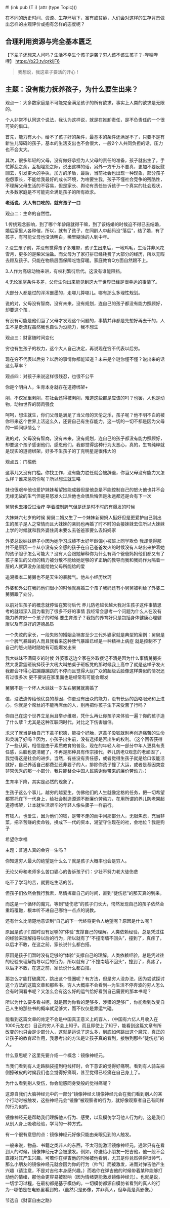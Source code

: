 #! (ink pub (T i) (attr (type Topic)))

在不同的历史时间、资源、生存环境下，富有或贫瘠，人们会对这样的生存背景做出怎样的主观评价或抱有怎样的态度呢？


## 合理利用资源与完全基本匮乏

【下辈子还想来人间吗？生活不幸生个孩子逆袭？穷人该不该生孩子？-哔哩哔哩】 https://b23.tv/prkIjF6

> 我想说，我这辈子要活的开心！

## 主题：没有能力抚养孩子，为什么要生出来？

观点一：大多数家庭是不可能完全满足孩子的所有欲求，事实上人类的欲求是无限的。

个人非常不认同这个说法，我认为这样说，就是在推卸责任，是不负责任的一个很可笑的借口。

首先，能力有大小，给不了孩子好的条件，最基本的条件还满足不了，只要不是有新生儿障碍的孩子，基本的生活支出也不会很大，一般2个人共同负担的话，压力也不会太大。

其次，很多年轻的父母，没有做好承担为人父母的责任的准备，孩子就出生了，手忙脚乱之余，互相埋怨之际，说出这样的话，另外一方千万不要真，更加不要反慰回去，引发更大的争执，加方的矛盾，最后，当前社会也出现一种现象，部分孩子抱怨家长，不能给我最好的成长环境，为啥要生我，孩子不懂社会竞争的残酷性，不理解父母生活的不容易，但是家长、舆论有责任告诉孩子一个真实的社会现状，大多数家庭是不可能完全满足孩子的所有欲求。

**老话说，大人有口吃的，就有孩子一口**

观点二：生命的自然性。

1.传统观念影响，到了哪个年龄段就得干嘛，到了该结婚的时候迫不得已去结婚，婚后家里人各种催，所以，就有了孩子，在同龄人中起码没“落后”，结了婚，有了孩子，有可能父母也没活明白，稀里糊涂的人到中年。

2.没生孩子前，并没有觉得孩子多难带，孩子生出来后，一地鸡毛，生活并非风花雪月，更多的是柴米油盐。而父母为了家打拼已经耗费了大部分的经历，所以无暇去顾及孩子。只能在物质层面保障吃饱穿暖。家庭教育Q方面自然跟不上。

3.人作为高级动物来讲，有权利繁衍后代。这没有谁能阻挡。

4.无论家庭条件多差，父母生你出来能见到这大干世界已经是很幸运的事情了。

大部分人都是过的浑浑噩墨的，走哪儿算哪儿。哪有那么多理性规划。

说的对，父母没有智商，没有未来，没有规划，连自己的孩子都没有能力照顾好，却要这个孩..

有没有可能是他们当了父母才发现这个问题的，事情并非都是先想好再去干的，人生不是走流程虽然我也自认为没能力，我不想生

观点三：财富随时间变化

穷也有生孩子的权力，这个大人自己决定，再说现在穷不代表以后穷。

现在穷不代表以后穷？以后的事情你都能知道？未来是个谜你懂不懂？说出来的话这么草率？

观点四：对孩子来说这样很残忍，也很不公平

你是个明白人，生育本身就存在道德绑架+

削，不仅家里剥削，在社会还得被剥削，难道这些都是应该的吗？也罢，人也是动物，动物世界的弱肉强食

呵呵，想生就生，你们父母是满足了当父母的天伦之乐，孩子呢？他不明不白的被你带来这个世界上活这么久，还要自己有生存能力，这一切的一切不都是因为父母的一瞬间纵情么？

说的对，父母没有智商，没有未来，没有规划，连自己的孩子都没有能力照顾好，却要这个孩子感谢他们，感恩他们，我都觉得这种行为太恶心，真的，生育纯粹就是现实的道德绑架，好多不生孩子的丁克明星是很伟大的

观点五：门槛低

这事儿又没有门槛。你找工作，没有能力胜任就会被辞退，你当父母没有能力又怎么样？谁来惩罚你呢？所以想生就生咯

妹也很艰辛他也爱护妹妹希望她能成器但是他总是不能控制自己的怒火他也并不会无缘无故的生气但是易怒发火过后他也会很后悔但是永远都还是会有下一次

舅舅也去接受过治疗 学着控制脾气但是还是时不时的有爆发的时候

大妹妹六七岁的时候 舅舅二婚又生了一个妹妹新舅妈人挺好但是更爱护自己刚出生的孩子是人之常情而且大妹妹的亲妈也再婚了时不时的会接妹妹去住所以大妹妹上学的时候就和我外婆住周末要么去爸爸家要么去妈妈家

外婆总说妹妹胆子小因为她学习成绩不太好年龄偏小被班上同学欺负 我却觉得那并不是原因一个从小没有安全感的孩子在自己爸爸发火的时候没有人站出来护着她的孩子胆子怎么可能大？没有人会跟她解释你为什么有两个爸爸妈妈他们都又有了孩子亲生的父母的精力被分散不能给她足够的ず正确的教导而我和我妈作为隔着一层的人就算没办法能给她父母所能给的爱

追溯根本二舅舅也不是天生的暴脾气。他从小经历坎珂

外婆和外公在我妈他们很小的时候就离婚三个孩子我妈还有小舅舅被判给了外婆二舅舅跟了处分。

以前对生孩子的概念就停留在繁衍后代 养儿防老越长越大我对生孩子这件事情思考的就越深入因为看到了很多不好的事情 我经常会思考一个问题为什么人在没有能力养育好一个孩子的时候 要生育孩子？我指的养育好只是包括身体健康心理健康以及有良好的道德品质

一个失败的家长，一段失败的婚姻会祸害至少三代外婆家就是典型的案例：舅舅是一个脾气暴躁的人而且我看来这种脾气暴躁已经是一种精神上病症 就是控制不了自己的怒火随时随地有可能爆发出来

我大妹妹不满周岁的时候 外婆家这边全家在外取餐记不清是因为什么事情舅舅突然大发雷霆砸碗择筷子大吼大叫拍桌子砸板凳的那时候我上高中了就是这样子发火我都会吓得心脏蹦蹦蹦跳的不停而且觉得大庭广众的超级丢脸像这样类似的情况还有过很多次 更不要说在家里面也是经常有可能会爆发

舅舅不是一个坏人大妹妹一岁左右舅舅就离婚了

值，没法遗传给他优良的基因，你更没有出众的能力，没有长远的战略眼光和上进心，你就是个席丝的不能再席丝的人，别再把你孩子生下来受苦了行吗？

你自己在这个世界立足尚且举步维艰，凭什么再让你孩子来体验一遍？你的孩子造了什么孽？尤其是这种互联网时代，对比之下伤害加倍。

求求了就当是给自己下辈子积德，能投个好胎，这辈子没钱就别再创造痛苦的生命和灵魂了好吗？因为，小孩子出生前，没有选择是否出生的权利。（这个回答获得了一些认同，相信是由于素质教育的普及，现在的年轻人和一部分中年人更具有责任感，头脑也更清醒了，不再是那种具有传宗接代，养儿防老Q观念的老顽固了，我觉得这是社会的进步。当然，有些没有责任感，或者觉得生孩子就是给口饭能活就好，自己养活自己都费劲还非要子的人，排除你孩子撞了大运，或者是基因突变非常优秀的那一小部分，我只能替全中国人民感谢你带来的廉价劳动力。）

生育率下降，其实是必然的现象了。

生孩子这么个事儿，越穷的越爱生，仿佛他们的人生就像定格的任务，把一切希望都寄托在下一代身上，给社会制造源源不断廉价劳动力，在用所谓的养儿防老架起道德绑架，让本就生活艰辛的年轻人像头骤子一样前行。

有钱人，也爱生，因为他们的钱，是带不走的而中间那部分人，无限焦虑，充当非菜，把辛苦赚的卖命钱，换成下一代的资本，渴望守住现在的社，会地位？我是狗子

希望你幸福

主题：普通人真的会穷一生吗？

你知道穷人最大的绝望是什么么？就是孩子大概率也会是穷人。

无论父母和老师多么苦口婆心的告诉孩子们：少壮不努力老大徒伤悲

吃不了学习的苦，就要吃生活的苦。

但孩子们依然会我行我素，尽情挥霍自己的时间，直到“徒伤悲”的那天真的到来。

而这是一个循环的魔咒，等到“徒伤悲”的孩子们长大，愕然发现自己的孩子依然会重蹈覆辙，根本听不进自己哪怕一点点的说教。

还有什么比清楚地意识到“自己的下一代终将更令人绝望呢？原因是什么呢？

原因是孩子们暂时没有足够的“体验”支撑自己的理解。人类依赖经验，总是凭过往的经验来理解指导以后的行为，所以就有了“不撞南墙不回头”，撞到了，真疼了，以后才不敢，在这之前，家长说什么都白搭。

原因是孩子们暂时没有足够的“体验"支撑自己的理解。人类依赖经验，总是凭过往的经验来理解指导以后的行为，所以就有了“不撞南墙不回头”，撞到了，真疼了，以后才不敢，在这之前，家长说什么都白搭。

那怎么才能打破魔咒，跳出这个怪圈呢？有方法，但是穷人没办法，因为尝试探讨这个方法的这篇文章和那些书，穷人大概率不会看到--为生活不停奔波的穷人怎么会有时间看书呢？又怎么会有这么好的运气恰好看到自己需要的那本书呢？

所以为什么要多看书呢，就是因为你看的足够多，涉猎的足够广，你能看到改变自己人生的那些书的概率就足够大，而不仅仅是靠运气碰。

能看到这篇文章的肯定不会是中国真正意义上的容人，（中国有六亿人月收入在1000元左右）目正的穷人不会上知乎。而且即使上了知乎，能看到这篇文章有所改变的也只会是少部分人，这就是运说了这么多，到底如何跳出这个魔咒，真正的让孩子的教育起作用，我思考出的方法是让孩子真的看到，接触到那些“徒伤悲”的人。

什么意思呢？这里先要介绍一个概念：镜像神经元。

当我们看到有人走路脑袋撞到电线杆时，会下意识的觉得好痛啊。看到有人骑车摔倒擦破皮的时候我们也会觉得好痛啊，甚至觉得已经痛在自己身上了。

为什么看到别人受伤，你会能感同身受般的觉得痛呢？

这源自我们大脑神经元中的一部分“镜像神经え镜像神经元会在我们看到别人的某个行动时被触发，这些神经元会“镜像”被观察者的行为，就好像观察者自己有同样的行为似的。

镜像神经元是帮助我们理解他人行为、感受，以及模仿学习他人行为的。这是我们从别人身上吸收经验，学习的一种方式。

有一个很有意思的点：镜像神经元好像只能由亲眼见到的人触发。

一般来说，物品、书籍之类非人的东西，不太可能激活镜像神经元，通常只有在看到人的时候，镜像神经元才会被激发。例如，你送给小朋友一把吉他，他一般不会直接对其产生兴趣，可若你在弹吉他的时候被他看到，尤其是你竟然弹得很帅气，那么小朋友的镜像神经元就会因为你的行为（帅气）而被激发，进而对弹吉他产生兴趣（请注意，不是对吉他本身感兴趣。）而若你在弹吉他的时候带着某种能够打动他的情绪，那他会更容易被影响（因为情绪更能激发镜像神经元）。也就是说，一切学习过程，在最初都是基于模仿的。一切模仿都源自模仿者看到的真人的行为--哪怕是在电影里看到的，（虽然只是影像，并非真人，但毕竟是真影像。）

节选自《财富自由之路》